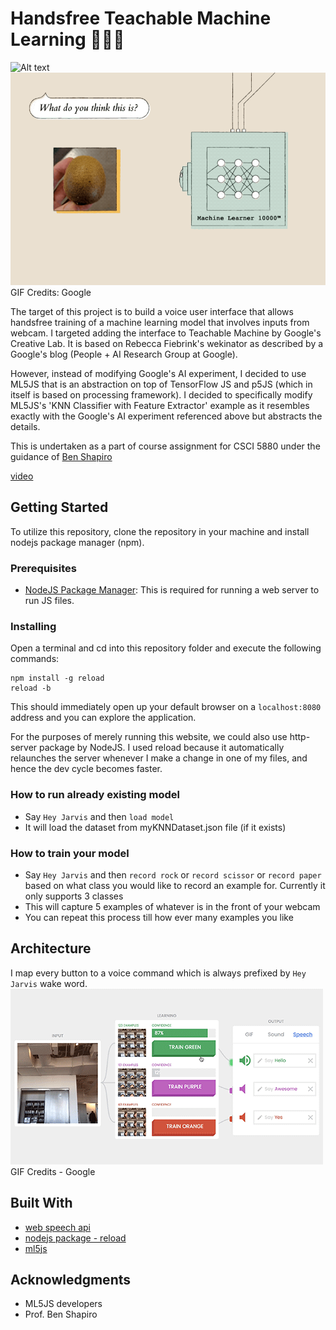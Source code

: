 # Handsfree Teachable Machine Learning  👨🏻‍🏫

![Alt text](train.gif)
![Alt text](predict.gif) \
GIF Credits: Google

The target of this project is to build a voice user interface that allows handsfree training of a machine learning model that involves inputs from webcam. I targeted adding the interface to Teachable Machine by Google's Creative Lab. It is based on Rebecca Fiebrink's wekinator as described by a Google's blog (People + AI Research Group at Google). 

However, instead of modifying Google's AI experiment, I decided to use ML5JS that is an abstraction on top of TensorFlow JS and p5JS (which in itself is based on processing framework). I decided to specifically modify ML5JS's 'KNN Classifier with Feature Extractor' example as it resembles exactly with the Google's AI experiment referenced above but abstracts the details. 


This is undertaken as a part of course assignment for CSCI 5880 under the guidance of [Ben Shapiro](https://www.colorado.edu/atlas/ben-shapiro)

[video](https://youtu.be/6PRZJ4GgH68)

## Getting Started

To utilize this repository, clone the repository in your machine and install nodejs package manager (npm). 

### Prerequisites

* [NodeJS Package Manager](https://www.npmjs.com/get-npm): This is required for running a web server to run JS files.

### Installing

Open a terminal and cd into this repository folder and execute the following commands:
```
npm install -g reload
reload -b
```
This should immediately open up your default browser on a ```localhost:8080``` address and you can explore the application.

For the purposes of merely running this website, we could also use http-server package by NodeJS. I used reload because it automatically relaunches the server whenever I make a change in one of my files, and hence the dev cycle becomes faster.

### How to run already existing model
* Say `Hey Jarvis` and then `load model`
* It will load the dataset from myKNNDataset.json file (if it exists)

### How to train your model
* Say `Hey Jarvis` and then `record rock` or `record scissor` or `record paper` based on what class you would like to record an example for. Currently it only supports 3 classes
* This will capture 5 examples of whatever is in the front of your webcam
* You can repeat this process till how ever many examples you like

## Architecture

I map every button to a voice command which is always prefixed by `Hey Jarvis` wake word. \
![Alt text](tml_googleai.gif) \
GIF Credits - Google


## Built With

* [web speech api](https://pypi.org/project/gym-chrome-dino/) 
* [nodejs package - reload](http://www.wekinator.org/downloads/)
* [ml5js](https://ml5js.org/)


## Acknowledgments

* ML5JS developers
* Prof. Ben Shapiro 

